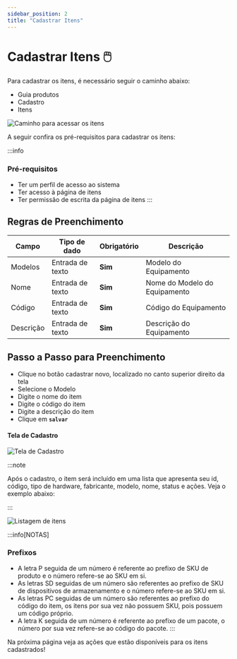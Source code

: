 ```yaml
---
sidebar_position: 2
title: "Cadastrar Itens"
---
```


# Cadastrar Itens :computer_mouse:

Para cadastrar os itens, é necessário seguir o caminho abaixo:

- Guia produtos
- Cadastro
- Itens

![Caminho para acessar os itens](/img/images/caminho_itens.png)

A seguir confira os pré-requisitos para cadastrar os itens:

:::info

### Pré-requisitos

- Ter um perfil de acesso ao sistema
- Ter acesso à página de itens
- Ter permissão de escrita da página de itens
  :::

## Regras de Preenchimento

| Campo     | Tipo de dado     | Obrigatório | Descrição                     |
| --------- | ---------------- | ----------- | ----------------------------- |
| Modelos   | Entrada de texto | **Sim**     | Modelo do Equipamento         |
| Nome      | Entrada de texto | **Sim**     | Nome do Modelo do Equipamento |
| Código    | Entrada de texto | **Sim**     | Código do Equipamento         |
| Descrição | Entrada de texto | **Sim**     | Descrição do Equipamento      |

## Passo a Passo para Preenchimento

- Clique no botão cadastrar novo, localizado no canto superior direito da tela
- Selecione o Modelo
- Digite o nome do item
- Digite o código do item
- Digite a descrição do item
- Clique em **`salvar`**

#### Tela de Cadastro

![Tela de Cadastro](/img/images/cadastro_item.png)

:::note

Após o cadastro, o item será incluído em uma lista que apresenta seu id, código, tipo de hardware, fabricante, modelo, nome, status e ações. Veja o exemplo abaixo:

:::

![Listagem de itens](/img/images/lista_itens.png)

:::info[NOTAS]

### Prefixos

- A letra P seguida de um número é referente ao prefixo de SKU de produto e o número refere-se ao SKU em si.
- As letras SD seguidas de um número são referentes ao prefixo de SKU de dispositivos de armazenamento e o número refere-se ao SKU em si.
- As letras PC seguidas de um número são referentes ao prefixo do código do item, os itens por sua vez não possuem SKU, pois possuem um código próprio.
- A letra K seguida de um número é referente ao prefixo de um pacote, o número por sua vez refere-se ao código do pacote.
  :::

Na próxima página veja as ações que estão disponíveis para os itens cadastrados!
